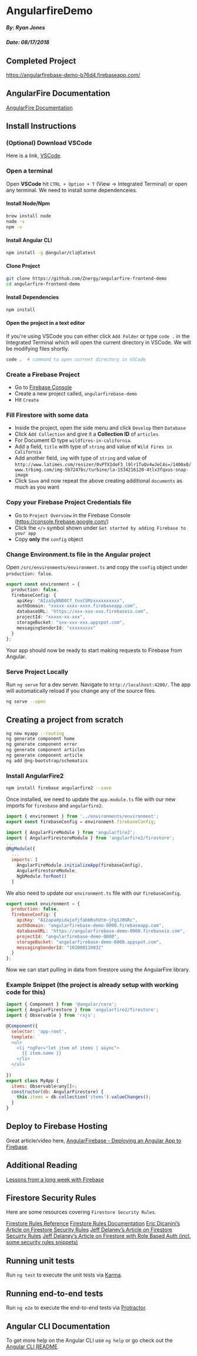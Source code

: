 # AngularfireDemo

##### By: Ryan Jones
##### Date: 08/17/2018

## Completed Project

https://angularfirebase-demo-b76d4.firebaseapp.com/

## AngularFire Documentation

[AngularFire Documentation](https://github.com/angular/angularfire2)

## Install Instructions

### (Optional) Download VSCode

Here is a link, [VSCode](https://code.visualstudio.com/).

### Open a terminal

Open **VSCode** hit `CTRL + Option + T` (View -> Integrated Terminal) or open any terminal. We need to install some dependenceies.

#### Install Node/Npm

```bash
brew install node
node -v
npm -v
```

#### Install Angular CLI

```bash
npm install -g @angular/cli@latest
```

#### Clone Project

```bash
git clone https://github.com/Znergy/angularfire-frontend-demo
cd angularfire-frontend-demo
```

#### Install Dependencies

```bash
npm install
```

#### Open the project in a text editor

If you're using VSCode you can either click `Add Folder` or type `code .` in the Integrated Terminal which will open the current directory in VSCode. We will be modifying files shortly.

```bash
code .  # command to open current directory in VSCode
```

### Create a Firebase Project

- Go to [Firebase Console](https://console.firebase.google.com/)
- Create a new project called, `angularfirebase-demo`
- Hit `Create`

### Fill Firestore with some data

- Inside the project, open the side menu and click `Develop` then `Database`
- Click `Add Collection` and give it a **Collection ID** of `articles`
- For Document ID type `wildfires-in-california`.
- Add a field, `title` with type of `string` and value of `Wild Fires in California`
- Add another field, `img` with type of `string` and value of `http://www.latimes.com/resizer/0vPTX1doF3_l9lr1TuQv4wJeC4s=/1400x0/www.trbimg.com/img-5b7247bc/turbine/la-1534216120-4tlx3fqxus-snap-image`
- Click `Save` and now repeat the above creating additional `documents` as much as you want

### Copy your Firebase Project Credentials file

- Go to `Project Overview` in the Firebase Console (https://console.firebase.google.com/)
- Click the `</>` symbol shown under `Get started by adding Firebase to your app`
- Copy **only** the `config` object

### Change Environment.ts file in the Angular project

Open `/src/environments/environment.ts` and copy the `config` object under `production: false`.

```ts
export const environment = {
  production: false,
  firebaseConfig: {
    apiKey: "AIzaSyBND0Cf_tnsCSMzxxxxxxxxxx",
    authDomain: "xxxxx-xxxx-xxxx.firebaseapp.com",
    databaseURL: "https://xxx-xxx-xxx.firebaseio.com",
    projectId: "xxxxx-xx-xxx",
    storageBucket: "xxx-xxx-xxx.appspot.com",
    messagingSenderId: "xxxxxxxxx"
  }
};
```

Your app should now be ready to start making requests to Firebase from Angular.

### Serve Project Locally

Run `ng serve` for a dev server. Navigate to `http://localhost:4200/`. The app will automatically reload if you change any of the source files.

```bash
ng serve --open
```

## Creating a project from scratch

```bash
ng new myapp --routing
ng generate component home
ng generate component error
ng generate component articles
ng generate component article
ng add @ng-bootstrap/schematics
```

### Install AngularFire2

```bash
npm install firebase angularfire2 --save
```

Once installed, we need to update the `app.module.ts` file with our new imports for `firesbase` and `angularfire2`.

```js
import { environment } from '../environments/environment';
export const firebaseConfig = environment.firebaseConfig;

import { AngularFireModule } from 'angularfire2';
import { AngularFirestoreModule } from 'angularfire2/firestore';
...
@NgModule({
  ...
  imports: [
    AngularFireModule.initializeApp(firebaseConfig),
    AngularFirestoreModule,
    NgbModule.forRoot()
  ]
```

We also need to update our `environment.ts` file with our `firebaseConfig`.

```js
export const environment = {
  production: false,
  firebaseConfig: {
    apiKey: "AIzapadpidajofjfabbRuhUtm-jFg1J0GRc",
    authDomain: "angularfirebase-demo-0000.firebaseapp.com",
    databaseURL: "https://angularfirebase-demo-0000.firebaseio.com",
    projectId: "angularfirebase-demo-0000",
    storageBucket: "angularfirebase-demo-0000.appspot.com",
    messagingSenderId: "102000110032"
  }
};
```

Now we can start pulling in data from firestore using the AngularFire library.

### Example Snippet (the project is already setup with working code for this)

```js
import { Component } from '@angular/core';
import { AngularFirestore } from 'angularfire2/firestore';
import { Observable } from 'rxjs';

@Component({
  selector: 'app-root',
  template: `
  <ul>
    <li *ngFor="let item of items | async">
      {{ item.name }}
    </li>
  </ul>
  `
})
export class MyApp {
  items: Observable<any[]>;
  constructor(db: AngularFirestore) {
    this.items = db.collection('items').valueChanges();
  }
}
```

## Deploy to Firebase Hosting

Great article/video here, [AngularFirebase - Deploying an Angular App to Firebase](https://angularfirebase.com/lessons/deploying-an-angular-app-to-firebase/).

## Additional Reading

[Lessons from a long week with Firebase](https://itnext.io/lessons-from-a-long-week-with-firebase-b433ce8ee49e)

## Firestore Security Rules

Here are some resources covering `Firestore Security Rules`.

[Firestore Rules Reference](https://firebase.google.com/docs/reference/rules/rules)
[Firestore Rules Documentation](https://firebase.google.com/docs/firestore/security/overview)
[Eric Dicanini’s Article on Firestore Security Rules](https://www.ericdecanini.com/2018/02/03/understanding-cloud-firestore-security-rules/)
[Jeff Delaney’s Article on Firestore Secuirty Rules](https://angularfirebase.com/lessons/firestore-security-rules-guide/)
[Jeff Delaney’s Article on Firestore with Role Based Auth (incl. some security rules snippets)](https://angularfirebase.com/lessons/role-based-authorization-with-firestore-nosql-and-angular-5/)

## Running unit tests

Run `ng test` to execute the unit tests via [Karma](https://karma-runner.github.io).

## Running end-to-end tests

Run `ng e2e` to execute the end-to-end tests via [Protractor](http://www.protractortest.org/).

## Angular CLI Documentation

To get more help on the Angular CLI use `ng help` or go check out the [Angular CLI README](https://github.com/angular/angular-cli/blob/master/README.md).
